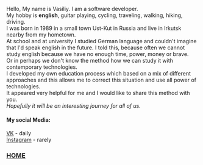 Hello, My name is Vasiliy. I am a software developer.   
My hobby is **english**, guitar playing, cycling, traveling, walking, hiking, driving.  
I was born in 1989 in a small town Ust-Kut in Russia and live in Irkutsk nearby from my hometown.  
At school and at university I studied German language and couldn't imagine that I'd speak english in the future.
I told this, because often we cannot study english because we have no enough time, power, money or brave.  
Or in perhaps we don't know the method how we can study it with contemporary technologies.  
I developed my own education process which based on a mix of different approaches and this allows me to correct
this situation and use all power of technologies.  
It appeared very helpful for me and I would like to share this method with you.  
*Hopefully it will be an interesting journey for all of us.*

#### My social Media:  
[VK](https://vk.com/id9068175) - daily  
[Instagram](https://www.instagram.com/savinovgvu/) - rarely


### [HOME](../../README.md)
